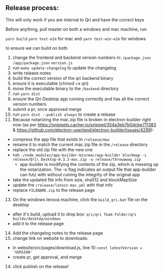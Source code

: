 
## Release process:
This will only work if you are internal to Qri and have the correct keys

Before anything, pull master on both a windows and mac machine, run

`yarn build`
`yarn test-e2e` for mac and `yarn test-win-e2e` for windows

to ensure we can build on both

1) change the frontend and backend version numbers in:
  `/package.json`
  `/app/package.json`
  `version.js`
2) run `make update-changelog` to update the changelog
3) write release notes
4) build the correct version of the qri backend binary
5) ensure it is executable (chmod +x qri)
6) move the executable binary to the `/backend` directory
7) run `yarn dist`
8) ensure the Qri Desktop app running correctly and has all the correct version numbers
9) submit a pr, once approved merge
10) run `yarn dist --publish always` to create a release
11) Because notarizing the mac.zip file is broken in electron-builder right now (as per https://snippets.cacher.io/snippet/354a3eb7b0dcbe711383  & https://github.com/electron-userland/electron-builder/issues/4299):
  - compress the app file that exists in `/release/mac`
  - rename it to match the current mac.zip file in the `/release` directory
  - replace the old zip file with the new one
  - run `./node_modules/app-builder-bin/mac/app-builder blockmap -i release/Qri\ Desktop-0.3.3-mac.zip -o release/throwaway.zip`
    - app-builder is modifying the contents of the zip, which is messing up the notarization. The -o flag indicates an output file that app-builder can futz with without ruining the integrity of the original app
  - take the updated file info from size, sha512 and blockMapSize
  - update the `/release/latest-mac.yml` with that info
  - replace `FILENAME.zip` to the release page
13) On the windows lenova machine, click the `build_qri.bat` file on the desktop
  - after it's build, upload it to drop box: `qri/qri Team Folder/qri builds/desktop/windows`
  - add it to the release page
14) Add the changelog notes to the release page
12) change link on website to downloads:
  - in website/src/pages/download.js, line 10
    `const latestVersion = 'VERSION'`
  - create pr, get approval, and merge

14) click publish on the release!